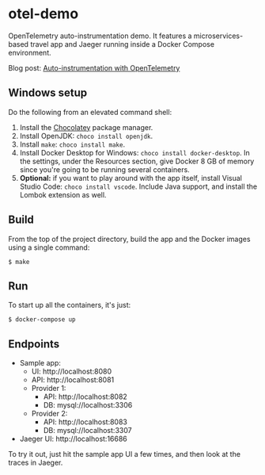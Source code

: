 # otel-demo

OpenTelemetry auto-instrumentation demo. It features a microservices-based travel app and Jaeger running inside a Docker Compose environment.

Blog post: [Auto-instrumentation with OpenTelemetry](https://medium.com/wwblog/auto-instrumentation-with-opentelemetry-3b096fdd068f)

## Windows setup

Do the following from an elevated command shell:

1. Install the [Chocolatey](https://chocolatey.org/) package manager.
2. Install OpenJDK: `choco install openjdk`.
3. Install `make`: `choco install make`.
4. Install Docker Desktop for Windows: `choco install docker-desktop`. In the settings, under the Resources section, give Docker 8 GB of memory since you're going to be running several containers.
4. **Optional:** if you want to play around with the app itself, install Visual Studio Code: `choco install vscode`. Include Java support, and install the Lombok extension as well.

## Build

From the top of the project directory, build the app and the Docker images using a single command:

```
$ make
```

## Run

To start up all the containers, it's just:

```
$ docker-compose up
```

## Endpoints

- Sample app:
  - UI: http://localhost:8080
  - API: http://localhost:8081
  - Provider 1:
    - API: http://localhost:8082
    - DB: mysql://localhost:3306
  - Provider 2:
    - API: http://localhost:8083
    - DB: mysql://localhost:3307
- Jaeger UI: http://localhost:16686

To try it out, just hit the sample app UI a few times, and then look at the traces in Jaeger.

